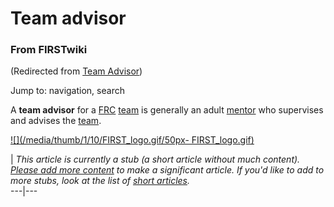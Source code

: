 # Team advisor

### From FIRSTwiki

(Redirected from [Team Advisor](/index.php?title=Team_Advisor&redirect=no
"Team Advisor" ))

Jump to: navigation, search

A **team advisor** for a [FRC](/index.php/FIRST_Robotics_Competition "FIRST
Robotics Competition" ) [team](/index.php/FIRST_Robotics_team "FIRST Robotics
team" ) is generally an adult [mentor](/index.php/Mentor "Mentor" ) who
supervises and advises the [team](/index.php/Team "Team" ).

[![](/media/thumb/1/10/FIRST_logo.gif/50px-
FIRST_logo.gif)](/index.php/Image:FIRST_logo.gif "" )

|  _This article is currently a stub (a short article without much content).
[Please add more
content](http://www.firstwiki.net/index.php?title=Team_advisor&action=edit
"http://www.firstwiki.net/index.php?title=Team_advisor&action=edit" ) to make
a significant article. If you'd like to add to more stubs, look at the list of
[short articles](/index.php/Special:Shortpages "Special:Shortpages" )._  
---|---  
  
